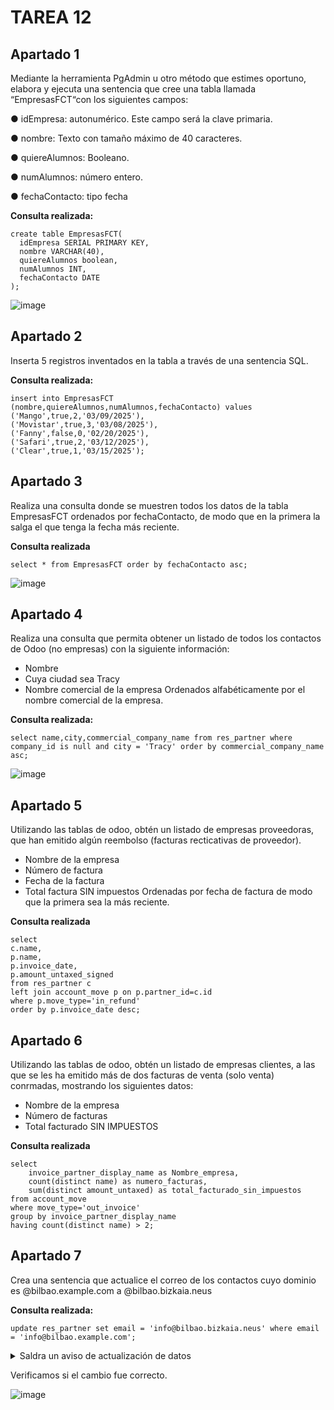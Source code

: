 # TAREA 12
## Apartado 1
Mediante la
herramienta PgAdmin u otro método que estimes oportuno, elabora y ejecuta una
sentencia que cree una tabla llamada “EmpresasFCT“con los siguientes campos:

● idEmpresa: autonumérico. Este campo será la clave primaria.

● nombre: Texto con tamaño máximo de 40 caracteres. 

● quiereAlumnos: Booleano.

● numAlumnos: número entero.

● fechaContacto: tipo fecha

**Consulta realizada:**
````
create table EmpresasFCT(
  idEmpresa SERIAL PRIMARY KEY,
  nombre VARCHAR(40),
  quiereAlumnos boolean,
  numAlumnos INT,
  fechaContacto DATE
);
````

![image](https://github.com/user-attachments/assets/89bd2e58-22cb-40da-9fb3-3b7dd5dae897)


## Apartado 2
Inserta 5 registros inventados en la tabla a través de una sentencia SQL.

**Consulta realizada:**
```
insert into EmpresasFCT (nombre,quiereAlumnos,numAlumnos,fechaContacto) values ('Mango',true,2,'03/09/2025'),
('Movistar',true,3,'03/08/2025'),
('Fanny',false,0,'02/20/2025'),
('Safari',true,2,'03/12/2025'),
('Clear',true,1,'03/15/2025');
```

## Apartado 3
Realiza una consulta donde se muestren todos los datos de la tabla EmpresasFCT
ordenados por fechaContacto, de modo que en la primera la salga el que tenga la
fecha más reciente.

**Consulta realizada**
```
select * from EmpresasFCT order by fechaContacto asc;
```

![image](https://github.com/user-attachments/assets/8c993820-1744-466c-b67e-d3429ab58fcb)

## Apartado 4
Realiza una consulta que permita obtener un listado de todos los contactos de
Odoo (no empresas) con la siguiente información:
- Nombre
- Cuya ciudad sea Tracy
- Nombre comercial de la empresa
Ordenados alfabéticamente por el nombre comercial de la empresa.

**Consulta realizada:**
```
select name,city,commercial_company_name from res_partner where company_id is null and city = 'Tracy' order by commercial_company_name asc;
```

![image](https://github.com/user-attachments/assets/16a4e7c9-745a-4f58-bb52-160561186254)


## Apartado 5
Utilizando las tablas de odoo, obtén un listado de empresas proveedoras, que han
emitido algún reembolso (facturas recticativas de proveedor).
- Nombre de la empresa
- Número de factura
- Fecha de la factura
- Total factura SIN impuestos
Ordenadas por fecha de factura de modo que la primera sea la más reciente.

**Consulta realizada**
```
select 
c.name,
p.name,
p.invoice_date,
p.amount_untaxed_signed 
from res_partner c 
left join account_move p on p.partner_id=c.id
where p.move_type='in_refund' 
order by p.invoice_date desc;
```

## Apartado 6
Utilizando las tablas de odoo, obtén un listado de empresas clientes, a las que se les
ha emitido más de dos facturas de venta (solo venta) conrmadas, mostrando los
siguientes datos:
- Nombre de la empresa
- Número de facturas 
- Total facturado SIN IMPUESTOS

**Consulta realizada**
```
select 
	invoice_partner_display_name as Nombre_empresa,
	count(distinct name) as numero_facturas,
	sum(distinct amount_untaxed) as total_facturado_sin_impuestos
from account_move 
where move_type='out_invoice'
group by invoice_partner_display_name
having count(distinct name) > 2;
```

## Apartado 7
Crea una sentencia que actualice el correo de los contactos cuyo dominio es @bilbao.example.com a @bilbao.bizkaia.neus

**Consulta realizada:**
```
update res_partner set email = 'info@bilbao.bizkaia.neus' where email = 'info@bilbao.example.com';
```
<details>
 <summary>Saldra un aviso de actualización de datos</summary>
<br>
  
![image](https://github.com/user-attachments/assets/1a1a6686-3997-4282-8c3f-a6699a223b8a)

</details>

Verificamos si el cambio fue correcto.

![image](https://github.com/user-attachments/assets/1ec0bafd-c76a-4bab-bb7b-1b2aca31a675)


